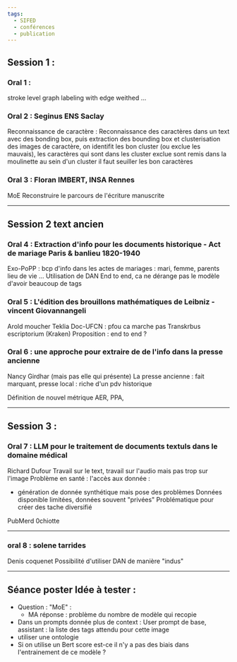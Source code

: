 ```yaml
---
tags:
  - SIFED
  - conférences
  - publication
---
```

## Session 1 : 
### Oral 1 :
stroke level graph labeling with edge weithed ...

### Oral 2 : Seginus ENS Saclay
Reconnaissance de caractère :
Reconnaissance des caractères dans un text avec des bonding box, puis extraction des bounding box et clusterisation des images de caractère, on identifit les bon cluster (ou exclue les mauvais), les caractères qui sont dans les cluster exclue sont remis dans la moulinette 
au sein d'un cluster il faut seuiller les bon caractères

### Oral 3 : Floran IMBERT, INSA Rennes
MoE 
Reconstruire le parcours de l'écriture manuscrite 

***
## Session 2 text ancien
### Oral 4 : Extraction d'info pour les documents historique - Act de mariage Paris & banlieu 1820-1940
Exo-PoPP :
bcp d'info dans les actes de mariages : mari, femme, parents lieu de vie ...
Utilisation de DAN
End to end, 
ca ne dérange pas le  modèle d'avoir  beaucoup de tags 


### Oral 5 : L'édition des brouillons mathématiques de Leibniz - vincent Giovannangeli 
Arold moucher
Teklia Doc-UFCN : pfou ca marche pas
Transkrbus 
escriptorium (Kraken) 
Proposition : end to end ?
### Oral 6 : une approche pour extraire de de l'info dans la presse ancienne
Nancy Girdhar (mais pas elle qui présente)
La presse ancienne : fait marquant, presse local : riche d'un pdv historique

Définition de nouvel métrique AER, PPA, 

***
## Session 3 :
### Oral 7 : LLM pour le traitement de documents textuls dans le domaine médical
Richard Dufour
Travail sur le text, travail sur l'audio mais pas trop sur l'image 
Problème en santé : l'accès aux donnée : 
 - génération de donnée synthétique mais pose des problèmes
Données disponible limitées, données souvent "privées"
Problématique pour créer des tache diversifié 

PubMerd
0chiotte
***
### oral 8 : solene tarrides
Denis coquenet
Possibilité d'utiliser DAN de manière "indus"
***
## Séance poster Idée à tester :
* Question : "MoE" : 
	* MA réponse : problème du nombre de modèle qui recopie
* Dans un prompts donnée plus de context : User prompt de base, assistant : la liste des tags attendu pour cette image
* utiliser une ontologie
* Si on utilise un Bert score est-ce il n'y a pas des biais dans l'entrainement de ce modèle ?
